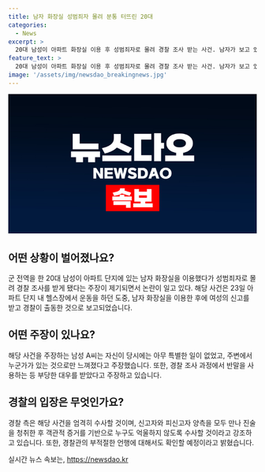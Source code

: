 ```yaml
---
title: 남자 화장실 성범죄자 몰려 분통 터뜨린 20대
categories:
  - News
excerpt: >
  20대 남성이 아파트 화장실 이용 후 성범죄자로 몰려 경찰 조사 받는 사건. 남자가 보고 있었다는 여성의 신고를 받고 출동한 경찰과의 논란. 유튜브 채널 억울한 남자를 통해 주장 밝히는 A씨. 경찰은 엄정한 수사와 부적절한 언행 사실 확인을 약속. 화성동탄경찰서는 객관적 증거로 억울하지 않도록 엄정한 수사를 약속. A씨 주장은 온라인 커뮤니티와 유튜브를 통해 확산 중. 유튜브 채널에 영상을 통해 어른함을 토로 중.
feature_text: >
  20대 남성이 아파트 화장실 이용 후 성범죄자로 몰려 경찰 조사 받는 사건. 남자가 보고 있었다는 여성의 신고를 받고 출동한 경찰과의 논란. 유튜브 채널 억울한 남자를 통해 주장 밝히는 A씨. 경찰은 엄정한 수사와 부적절한 언행 사실 확인을 약속. 화성동탄경찰서는 객관적 증거로 억울하지 않도록 엄정한 수사를 약속. A씨 주장은 온라인 커뮤니티와 유튜브를 통해 확산 중. 유튜브 채널에 영상을 통해 어른함을 토로 중.
image: '/assets/img/newsdao_breakingnews.jpg'
---
```


<p><img src="/assets/img/newsdao_breakingnews.jpg" alt="implanttips 속보" /></p>

<h2 data-ke-size="size26">어떤 상황이 벌어졌나요?</h2>

<p data-ke-size="size16">군 전역을 한 20대 남성이 아파트 단지에 있는 남자 화장실을 이용했다가 성범죄자로 몰려 경찰 조사를 받게 됐다는 주장이 제기되면서 논란이 일고 있다. 해당 사건은 23일 아파트 단지 내 헬스장에서 운동을 하던 도중, 남자 화장실을 이용한 후에 여성의 신고를 받고 경찰이 출동한 것으로 보고되었습니다.</p>

<h2 data-ke-size="size26">어떤 주장이 있나요?</h2>

<p data-ke-size="size16">해당 사건을 주장하는 남성 A씨는 자신이 당시에는 아무 특별한 일이 없었고, 주변에서 누군가가 있는 것으로만 느껴졌다고 주장했습니다. 또한, 경찰 조사 과정에서 반말을 사용하는 등 부당한 대우를 받았다고 주장하고 있습니다.</p>

<h2 data-ke-size="size26">경찰의 입장은 무엇인가요?</h2>

<p data-ke-size="size16">경찰 측은 해당 사건을 엄격히 수사할 것이며, 신고자와 피신고자 양측을 모두 만나 진술을 청취한 후 객관적 증거를 기반으로 누구도 억울하지 않도록 수사할 것이라고 강조하고 있습니다. 또한, 경찰관의 부적절한 언행에 대해서도 확인할 예정이라고 밝혔습니다.</p>
실시간 뉴스 속보는, <a href="https://newsdao.kr" rel="dofollow">https://newsdao.kr</a>


